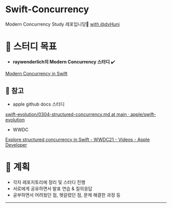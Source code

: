 # Swift-Concurrency
Modern Concurrency Study 레포입니당🌟 [with @dvHuni](https://github.com/dvHuni)

# 🎯 스터디 목표
- **raywenderlich의 Modern Concurrency 스터디** ✔️

[Modern Concurrency in Swift](https://www.raywenderlich.com/books/modern-concurrency-in-swift)

## 📄 참고
- apple github docs 스터디

[swift-evolution/0304-structured-concurrency.md at main · apple/swift-evolution](https://github.com/apple/swift-evolution/blob/main/proposals/0304-structured-concurrency.md)

- WWDC

[Explore structured concurrency in Swift - WWDC21 - Videos - Apple Developer](https://developer.apple.com/videos/play/wwdc2021/10134/)


# 📅 계획
- 각자 레포지토리에 정리 및 스터디 진행
- 서로에게 공유하면서 발표 연습 & 질의응답
- 공부하면서 어려웠던 점, 헷갈렸던 점, 문제 해결한 과정 등

---
